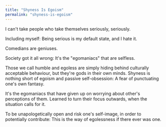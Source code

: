 ```yaml
---
title: "Shyness Is Egoism"
permalink: "shyness-is-egoism"
---
```


I can't take people who take themselves seriously, seriously.

Including myself: Being serious is my default state, and I hate it.

Comedians are geniuses.

Society got it all wrong: It's the "egomaniacs" that are selfless.

Those we call humble and egoless are simply hiding behind culturally acceptable behaviour, but they're gods in their own minds. Shyness is nothing short of egoism and passive self-obsession: A fear of punctuating one's own fantasy.

It's the egomaniacs that have given up on worrying about other's perceptions of them. Learned to turn their focus outwards, when the situation calls for it.

To be unapologetically open and risk one's self-image, in order to potentially contribute: This is the way of egolessness if there ever was one.
